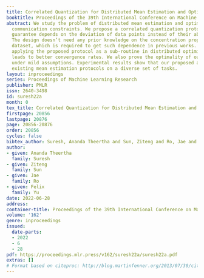 ```yaml
---
title: Correlated Quantization for Distributed Mean Estimation and Optimization
booktitle: Proceedings of the 39th International Conference on Machine Learning
abstract: We study the problem of distributed mean estimation and optimization under
  communication constraints. We propose a correlated quantization protocol whose error
  guarantee depends on the deviation of data points instead of their absolute range.
  The design doesn’t need any prior knowledge on the concentration property of the
  dataset, which is required to get such dependence in previous works. We show that
  applying the proposed protocol as a sub-routine in distributed optimization algorithms
  leads to better convergence rates. We also prove the optimality of our protocol
  under mild assumptions. Experimental results show that our proposed algorithm outperforms
  existing mean estimation protocols on a diverse set of tasks.
layout: inproceedings
series: Proceedings of Machine Learning Research
publisher: PMLR
issn: 2640-3498
id: suresh22a
month: 0
tex_title: Correlated Quantization for Distributed Mean Estimation and Optimization
firstpage: 20856
lastpage: 20876
page: 20856-20876
order: 20856
cycles: false
bibtex_author: Suresh, Ananda Theertha and Sun, Ziteng and Ro, Jae and Yu, Felix
author:
- given: Ananda Theertha
  family: Suresh
- given: Ziteng
  family: Sun
- given: Jae
  family: Ro
- given: Felix
  family: Yu
date: 2022-06-28
address:
container-title: Proceedings of the 39th International Conference on Machine Learning
volume: '162'
genre: inproceedings
issued:
  date-parts:
  - 2022
  - 6
  - 28
pdf: https://proceedings.mlr.press/v162/suresh22a/suresh22a.pdf
extras: []
# Format based on citeproc: http://blog.martinfenner.org/2013/07/30/citeproc-yaml-for-bibliographies/
---
```

